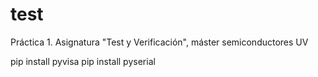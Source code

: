 # test
Práctica 1. Asignatura "Test y Verificación", máster semiconductores UV


pip install pyvisa
pip install pyserial
